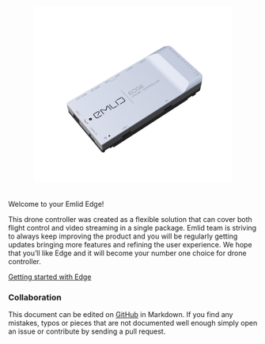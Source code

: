 
<div style="text-align: center;"><img src="img/edge.png" style="width: 400px;"></div><br>

Welcome to your Emlid Edge!

This drone controller was created as a flexible solution that can cover both flight control and video streaming in a single package.
Emlid team is striving to always keep improving the product and you will be regularly getting updates bringing more features and refining the user experience.
We hope that you’ll like Edge and it will become your number one choice for drone controller.

[Getting started with Edge](quickstart.md)

### Collaboration

This document can be edited on [GitHub](https://github.com/emlid/edge-docs) in Markdown. If you find any mistakes, typos or  pieces that are not documented well enough simply open an issue or contribute by sending a pull request.

